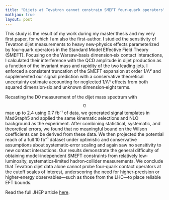 ```yaml
---
title: "Dijets at Tevatron cannot constrain SMEFT four-quark operators"
mathjax: true
layout: post
---
```


This study is the result of my work during my master thesis and my very first paper, for which I am also the first-author. I studied the sensitivity of Tevatron dijet measurements to heavy new‐physics effects parameterized by four‐quark operators in the Standard Model Effective Field Theory (SMEFT). Focusing on the Warsaw‐basis dimension‑six contact interactions, I calculated their interference with the QCD amplitude in dijet production as a function of the invariant mass and rapidity of the two leading jets. I enforced a consistent truncation of the SMEFT expansion at order 1/Λ² and supplemented our signal prediction with a conservative theoretical uncertainty estimate accounting for neglected 1/Λ⁴ effects from both squared dimension‑six and unknown dimension‑eight terms. 


Recasting the D0 measurement of the dijet mass spectrum with $$\eta$$ max up to 2.4 using 0.7 fb⁻¹ of data, we generated signal templates in MadGraph5 and applied the same kinematic selections and NLO background as the experiment. After combining statistical, systematic, and theoretical errors, we found that no meaningful bound on the Wilson coefficients can be derived from these data. We then projected the potential reach of a full 10 fb⁻¹ dataset under optimistic and conservative assumptions about systematic‐error scaling and again saw no sensitivity to new contact interactions. Our results demonstrate the general difficulty of obtaining model‐independent SMEFT constraints from relatively low‐luminosity, systematics‑limited hadron‐collider measurements. We conclude that Tevatron dijet data alone cannot probe four‑quark contact operators at the cutoff scales of interest, underscoring the need for higher‑precision or higher‑energy observables—such as those from the LHC—to place reliable EFT bounds.


Read the full JHEP article [here](https://doi.org/10.1007/JHEP09(2019)086).
